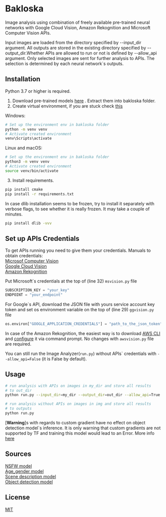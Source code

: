 # Bakloska

Image analysis using combination of freely available pre-trained neural networks with Google Cloud Vision, Amazon Rekognition and Microsoft Computer Vision APIs. 

Input images are loaded from the directory specified by --input_dir argument. All outputs are stored in the existing directory specified by --output_dir.Whether APIs are allowed to run or not is defined by --allow_api argument. Only selected images are sent for further analysis to APIs. The selection is determined by each neural network`s outputs.

## Installation

Python 3.7 or higher is required.

1. Download pre-trained models [here](https://drive.google.com/file/d/1DVcpRyNnuh-dS7y3gqniy0od9NZmkvy0/view?usp=sharing)
. Extract them into bakloska folder.
2. Create virtual environment, if you are stuck check [this](https://packaging.python.org/guides/installing-using-pip-and-virtual-environments/)

Windows:
```bash
# Set up the environment env in bakloska folder
python -m venv venv
# Activate created environment
venv\Scripts\activate

```

Linux and macOS:
```bash
# Set up the environment env in bakloska folder
python3 -m venv venv
# Activate created environment
source venv/bin/activate

```

3. Install requirements.
```bash
pip install cmake
pip install -r requirements.txt
```

In case dlib installation seems to be frozen, try to install it separately with verbose flags, to see whether it is really frozen. It may take a couple of minutes.
```bash
pip install dlib -vvv 
```

## Set up APIs Credentials
To get APIs running you need to give them your credentials. Manuals to obtain credentials:\
[Microsof Computer Vision](https://docs.microsoft.com/en-us/azure/cognitive-services/computer-vision/quickstarts-sdk/image-analysis-client-library?tabs=visual-studio&pivots=programming-language-python)\
[Google Cloud Vision](https://cloud.google.com/vision/docs/setup?authuser=0#windows)\
[Amazon Rekognition](https://docs.aws.amazon.com/rekognition/latest/dg/getting-started.html)

Put Microsoft\`s credentials at the top of (line 32) `msvision.py` file
```python
SUBSCRIPTION_KEY = "your_key"
ENDPOINT = "your_endpoint"
```

For Google\`s API, download the JSON file with yours service account key token and set os environment variable on the top of (line 29) `ggvision.py` file
```python
os.environ["GOOGLE_APPLICATION_CREDENTIALS"] = "path_to_the_json_token"
```

In case of the Amazon Rekognition, the easiest way is to download [AWS CLI](https://docs.aws.amazon.com/cli/latest/userguide/cli-chap-install.html) and [configure](https://docs.aws.amazon.com/cli/latest/userguide/cli-configure-quickstart.html) it via command prompt. No changes with `awsvision.py` file are required.

You can still run the Image Analyzer(`run.py`) without APIs\` credentials with `--allow_api=False` (it is False by default). 

## Usage
```bash
# run analysis with APIs on images in my_dir and store all results
# to out_dir
python run.py --input_dir=my_dir --output_dir=out_dir --allow_api=True

# run analysis without APIs on images in img and store all results
# to outputs
python run.py
```  

[__Warning__]s with regards to custom gradient have no effect on object detection model\`s inference. It is only warning that custom gradients are not supported by TF and training this model would lead to an Error. More info [here](https://github.com/tensorflow/tensorflow/issues/44161)

## Sources
[NSFW model](https://github.com/GantMan/nsfw_model)  
[Age_gender model](https://github.com/yu4u/age-gender-estimation)  
[Scene description model](https://github.com/CSAILVision/places365)  
[Object detection model](https://github.com/tensorflow/models/blob/master/research/object_detection/g3doc/tf2_detection_zoo.md)  

## License
[MIT](https://choosealicense.com/licenses/mit/)
